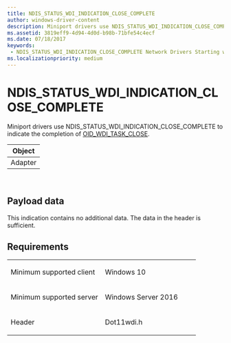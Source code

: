 ```yaml
---
title: NDIS_STATUS_WDI_INDICATION_CLOSE_COMPLETE
author: windows-driver-content
description: Miniport drivers use NDIS_STATUS_WDI_INDICATION_CLOSE_COMPLETE to indicate the completion of OID_WDI_TASK_CLOSE.
ms.assetid: 3819eff9-4d94-4d0d-b98b-71bfe54c4ecf
ms.date: 07/18/2017
keywords:
 - NDIS_STATUS_WDI_INDICATION_CLOSE_COMPLETE Network Drivers Starting with Windows Vista
ms.localizationpriority: medium
---
```


# NDIS\_STATUS\_WDI\_INDICATION\_CLOSE\_COMPLETE


Miniport drivers use NDIS\_STATUS\_WDI\_INDICATION\_CLOSE\_COMPLETE to indicate the completion of [OID\_WDI\_TASK\_CLOSE](oid-wdi-task-close.md).

| Object  |
|---------|
| Adapter |

 

## Payload data


This indication contains no additional data. The data in the header is sufficient.

Requirements
------------

<table>
<colgroup>
<col width="50%" />
<col width="50%" />
</colgroup>
<tbody>
<tr class="odd">
<td><p>Minimum supported client</p></td>
<td><p>Windows 10</p></td>
</tr>
<tr class="even">
<td><p>Minimum supported server</p></td>
<td><p>Windows Server 2016</p></td>
</tr>
<tr class="odd">
<td><p>Header</p></td>
<td>Dot11wdi.h</td>
</tr>
</tbody>
</table>

 

 




